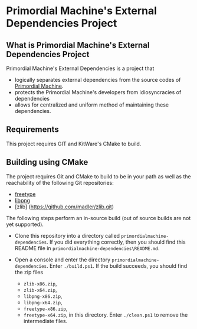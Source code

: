 # Primordial Machine's External Dependencies Project

## What is Primordial Machine's External Dependencies Project
Primordial Machine's External Dependencies is a project that
- logically separates external dependencies from the source codes of
  [Primordial Machine](https://github.com/primordialmachine/primordialmachine/).
- protects the Primordial Machine's developers from idiosyncracies of dependencies
- allows for centralized and uniform method of maintaining these dependencies.

## Requirements
This project requires GIT and KitWare's CMake to build.

## Building using CMake
The project requires Git and CMake to build to be in your path as well as
the reachability of the following Git repositories:
- [freetype](https://gitlab.freedesktop.org/freetype/freetype.git)
- [libpng](https://github.com/glennrp/libpng.git)
- [zlib] (https://github.com/madler/zlib.git)

The following steps perform an in-source build (out of source builds are not yet supported).

- Clone this repository into a directory called `primordialmachine-dependencies`.
  If you did everything correctly, then you should find this README file in
  `primordialmachine-dependencies\README.md`.

- Open a console and enter the directory `primordialmachine-dependencies`.
  Enter `./build.ps1`. If the build succeeds, you should find the zip files
  - `zlib-x86.zip`,
  - `zlib-x64.zip`,
  - `libpng-x86.zip`,
  - `libpng-x64.zip`,
  - `freetype-x86.zip`,
  - `freetype-x64.zip`,
  in this directory.
  Enter `./clean.ps1` to remove the intermediate files.
